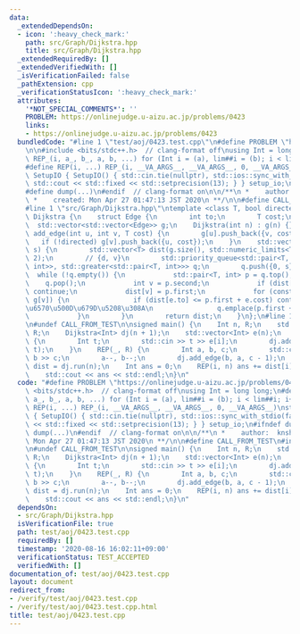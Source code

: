 ```yaml
---
data:
  _extendedDependsOn:
  - icon: ':heavy_check_mark:'
    path: src/Graph/Dijkstra.hpp
    title: src/Graph/Dijkstra.hpp
  _extendedRequiredBy: []
  _extendedVerifiedWith: []
  _isVerificationFailed: false
  _pathExtension: cpp
  _verificationStatusIcon: ':heavy_check_mark:'
  attributes:
    '*NOT_SPECIAL_COMMENTS*': ''
    PROBLEM: https://onlinejudge.u-aizu.ac.jp/problems/0423
    links:
    - https://onlinejudge.u-aizu.ac.jp/problems/0423
  bundledCode: "#line 1 \"test/aoj/0423.test.cpp\"\n#define PROBLEM \"https://onlinejudge.u-aizu.ac.jp/problems/0423\"\
    \n\n#include <bits/stdc++.h>  // clang-format off\nusing Int = long long;\n#define\
    \ REP_(i, a_, b_, a, b, ...) for (Int i = (a), lim##i = (b); i < lim##i; i++)\n\
    #define REP(i, ...) REP_(i, __VA_ARGS__, __VA_ARGS__, 0, __VA_ARGS__)\nstruct\
    \ SetupIO { SetupIO() { std::cin.tie(nullptr), std::ios::sync_with_stdio(false),\
    \ std::cout << std::fixed << std::setprecision(13); } } setup_io;\n#ifndef dump\n\
    #define dump(...)\n#endif  // clang-format on\n\n/**\n *    author:  knshnb\n\
    \ *    created: Mon Apr 27 01:47:13 JST 2020\n **/\n\n#define CALL_FROM_TEST\n\
    #line 1 \"src/Graph/Dijkstra.hpp\"\ntemplate <class T, bool directed = true> struct\
    \ Dijkstra {\n    struct Edge {\n        int to;\n        T cost;\n    };\n  \
    \  std::vector<std::vector<Edge>> g;\n    Dijkstra(int n) : g(n) {}\n    void\
    \ add_edge(int u, int v, T cost) {\n        g[u].push_back({v, cost});\n     \
    \   if (!directed) g[v].push_back({u, cost});\n    }\n    std::vector<T> run(int\
    \ s) {\n        std::vector<T> dist(g.size(), std::numeric_limits<T>::max() /\
    \ 2);\n        // {d, v}\n        std::priority_queue<std::pair<T, int>, std::vector<std::pair<T,\
    \ int>>, std::greater<std::pair<T, int>>> q;\n        q.push({0, s});\n      \
    \  while (!q.empty()) {\n            std::pair<T, int> p = q.top();\n        \
    \    q.pop();\n            int v = p.second;\n            if (dist[v] <= p.first)\
    \ continue;\n            dist[v] = p.first;\n            for (const Edge& e :\
    \ g[v]) {\n                if (dist[e.to] <= p.first + e.cost) continue;  // \u5B9A\
    \u6570\u500D\u679D\u5208\u308A\n                q.emplace(p.first + e.cost, e.to);\n\
    \            }\n        }\n        return dist;\n    }\n};\n#line 19 \"test/aoj/0423.test.cpp\"\
    \n#undef CALL_FROM_TEST\n\nsigned main() {\n    Int n, R;\n    std::cin >> n >>\
    \ R;\n    Dijkstra<Int> dj(n + 1);\n    std::vector<Int> e(n);\n    REP(i, n)\
    \ {\n        Int t;\n        std::cin >> t >> e[i];\n        dj.add_edge(n, i,\
    \ t);\n    }\n    REP(_, R) {\n        Int a, b, c;\n        std::cin >> a >>\
    \ b >> c;\n        a--, b--;\n        dj.add_edge(b, a, c - 1);\n    }\n    auto\
    \ dist = dj.run(n);\n    Int ans = 0;\n    REP(i, n) ans += dist[i] * e[i];\n\
    \    std::cout << ans << std::endl;\n}\n"
  code: "#define PROBLEM \"https://onlinejudge.u-aizu.ac.jp/problems/0423\"\n\n#include\
    \ <bits/stdc++.h>  // clang-format off\nusing Int = long long;\n#define REP_(i,\
    \ a_, b_, a, b, ...) for (Int i = (a), lim##i = (b); i < lim##i; i++)\n#define\
    \ REP(i, ...) REP_(i, __VA_ARGS__, __VA_ARGS__, 0, __VA_ARGS__)\nstruct SetupIO\
    \ { SetupIO() { std::cin.tie(nullptr), std::ios::sync_with_stdio(false), std::cout\
    \ << std::fixed << std::setprecision(13); } } setup_io;\n#ifndef dump\n#define\
    \ dump(...)\n#endif  // clang-format on\n\n/**\n *    author:  knshnb\n *    created:\
    \ Mon Apr 27 01:47:13 JST 2020\n **/\n\n#define CALL_FROM_TEST\n#include \"../../src/Graph/Dijkstra.hpp\"\
    \n#undef CALL_FROM_TEST\n\nsigned main() {\n    Int n, R;\n    std::cin >> n >>\
    \ R;\n    Dijkstra<Int> dj(n + 1);\n    std::vector<Int> e(n);\n    REP(i, n)\
    \ {\n        Int t;\n        std::cin >> t >> e[i];\n        dj.add_edge(n, i,\
    \ t);\n    }\n    REP(_, R) {\n        Int a, b, c;\n        std::cin >> a >>\
    \ b >> c;\n        a--, b--;\n        dj.add_edge(b, a, c - 1);\n    }\n    auto\
    \ dist = dj.run(n);\n    Int ans = 0;\n    REP(i, n) ans += dist[i] * e[i];\n\
    \    std::cout << ans << std::endl;\n}\n"
  dependsOn:
  - src/Graph/Dijkstra.hpp
  isVerificationFile: true
  path: test/aoj/0423.test.cpp
  requiredBy: []
  timestamp: '2020-08-16 16:02:11+09:00'
  verificationStatus: TEST_ACCEPTED
  verifiedWith: []
documentation_of: test/aoj/0423.test.cpp
layout: document
redirect_from:
- /verify/test/aoj/0423.test.cpp
- /verify/test/aoj/0423.test.cpp.html
title: test/aoj/0423.test.cpp
---
```

